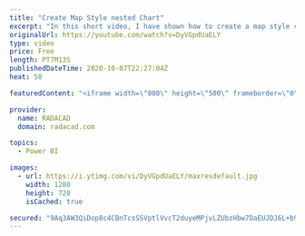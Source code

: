 ```yaml
---
title: "Create Map Style nested Chart"
excerpt: "In this short video, I have shown how to create a map style chart with a bar chart or packed scatter chart  or using images"
originalUrl: https://youtube.com/watch?v=DyVGpdUaELY
type: video
price: Free
length: PT7M13S
publishedDateTime: 2020-10-07T22:27:04Z
heat: 50

featuredContent: "<iframe width=\"800\" height=\"500\" frameborder=\"0\" src=\"https://www.youtube.com/embed/DyVGpdUaELY\" allow=\"accelerometer; autoplay; encrypted-media; gyroscope; picture-in-picture\" allowfullscreen></iframe>"

provider:
  name: RADACAD
  domain: radacad.com

topics:
  - Power BI

images:
  - url: https://i.ytimg.com/vi/DyVGpdUaELY/maxresdefault.jpg
    width: 1280
    height: 720
    isCached: true

secured: "9Aq3AW3QiDop8c4CBnTcsSSVptlVvcT2duyeMPjvLZUbzHbw7DaEUJDJ6L+b9OBnMwvaOtKKrKGGnRyUYWbWZVQz/87De5ee0J0WPV00oFGV87ROR0bf+wR4HINjBtkFr0tQhc6dz2aXdAxZUC/co7/Na+xMdqwZnR7z3fSAoZ64/YPZ09d2dOiyFa9Ihcx4LMtyMWspcEySdufxFiAdqzg/Jf2vmLe7BmYONmngf83A5KU9EKfYkBlvFqd7q2NSrEM0ahJNdg1w0YX4wiFojSX+GwlTMYtG14OZ4ExHEmKWyATXJt2zYVsO9mUfu+xAkfEZeSXTfIIKXWZQuom2CRdwHRqLAzYHewPlPfixmXEFJN19XdQxpdqj1Az1nYgjTrfg7QlT085j9/nW3Jtmftm2AbtW/7IrA48Fkku1jW0=;gIzM4laFd938Z2Z26bG0Nw=="
---
```


